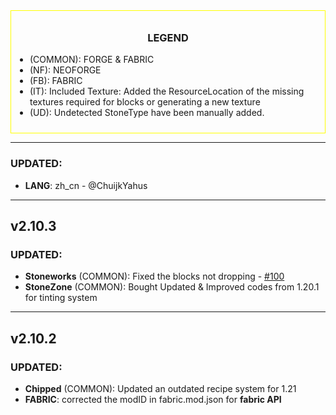 <div style="text-align: center; border: 1px solid yellow; padding: 10px;">
  <div style="text-align: center; margin-bottom: 10px;">
    <h3>LEGEND</h3>
  </div>
  <div style="text-align: left;">
    <ul style="list-style-type: disc; padding-left: 20px;">
      <li>(COMMON): FORGE & FABRIC</li>
      <li>(NF): NEOFORGE</li>
      <li>(FB): FABRIC</li>
      <li>(IT): Included Texture: Added the ResourceLocation of the missing textures required for blocks or generating a new texture</li>
      <li>(UD): Undetected StoneType have been manually added.</li>
    </ul>
  </div>
</div>

---

### UPDATED: 
- **LANG**: zh_cn - @ChuijkYahus

---

## v2.10.3

### UPDATED:
- **Stoneworks** (COMMON): Fixed the blocks not dropping - [#100](https://github.com/MehVahdJukaar/StoneZone/issues/100)
- **StoneZone** (COMMON): Bought Updated & Improved codes from 1.20.1 for tinting system

---

## v2.10.2

### UPDATED: 
- **Chipped** (COMMON): Updated an outdated recipe system for 1.21
- **FABRIC**: corrected the modID in fabric.mod.json for **fabric API**
